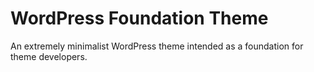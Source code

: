 # WordPress Foundation Theme

An extremely minimalist WordPress theme intended as a foundation for theme developers.

